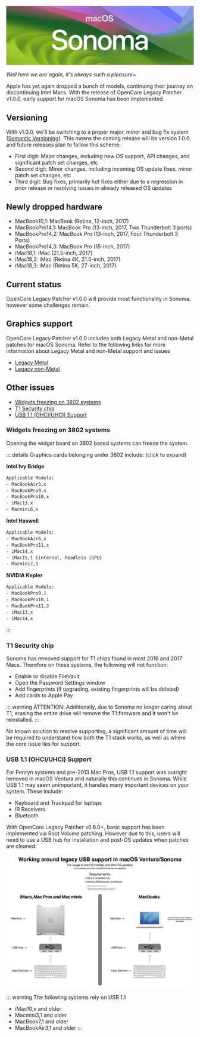 ![](../images/sonoma.png)

*Well here we are again, it's always such a pleasure~* 

Apple has yet again dropped a bunch of models, continuing their journey on discontinuing Intel Macs. With the release of OpenCore Legacy Patcher v1.0.0, early support for macOS Sonoma has been implemented.

## Versioning

With v1.0.0, we'll be switching to a proper major, minor and bug fix system ([Semantic Versioning](https://semver.org/)). This means the coming release will be version 1.0.0, and future releases plan to follow this scheme:

- First digit: Major changes, including new OS support, API changes, and significant patch set changes, etc
- Second digit: Minor changes, including incoming OS update fixes, minor patch set changes, etc
- Third digit: Bug fixes, primarily hot fixes either due to a regression in prior release or resolving issues in already released OS updates


## Newly dropped hardware

* MacBook10,1:       MacBook (Retina, 12-inch, 2017)
* MacBookPro14,1:    MacBook Pro (13-inch, 2017, Two Thunderbolt 3 ports)
* MacBookPro14,2:    MacBook Pro (13-inch, 2017, Four Thunderbolt 3 Ports) 
* MacBookPro14,3:    MacBook Pro (15-inch, 2017)
* iMac18,1:          iMac (21.5-inch, 2017)
* iMac18,2:          iMac (Retina 4K, 21.5-inch, 2017)
* iMac18,3:          iMac (Retina 5K, 27-inch, 2017)

## Current status

OpenCore Legacy Patcher v1.0.0 will provide most functionality in Sonoma, however some challenges remain.

## Graphics support

OpenCore Legacy Patcher v1.0.0 includes both Legacy Metal and non-Metal patches for macOS Sonoma.
Refer to the following links for more information about Legacy Metal and non-Metal support and issues

* [Legacy Metal](https://github.com/dortania/OpenCore-Legacy-Patcher/issues/1008) 
* [Legacy non-Metal](https://github.com/dortania/OpenCore-Legacy-Patcher/issues/108)


## Other issues

* [Widgets freezing on 3802 systems](#widgets-freezing-on-3802-systems)
* [T1 Security chip](t1-security-chip)
* [USB 1.1 (OHCI/UHCI) Support](#usb-11-ohciuhci-support)

### Widgets freezing on 3802 systems

Opening the widget board on 3802 based systems can freeze the system.

::: details Graphics cards belonging under 3802 include: (click to expand)

__Intel Ivy Bridge__

```sh
Applicable Models:
- MacBookAir5,x
- MacBookPro9,x
- MacBookPro10,x
- iMac13,x
- Macmini6,x
```
__Intel Haswell__

```sh
Applicable Models:
- MacBookAir6,x
- MacBookPro11,x
- iMac14,x
- iMac15,1 (internal, headless iGPU)
- Macmini7,1
```

__NVIDIA Kepler__
```sh
Applicable Models:
- MacBookPro9,1
- MacBookPro10,1
- MacBookPro11,3
- iMac13,x
- iMac14,x
```
::: 

### T1 Security chip

Sonoma has removed support for T1 chips found in most 2016 and 2017 Macs. Therefore on these systems, the following will not function:

* Enable or disable FileVault
* Open the Password Settings window
* Add fingerprints (if upgrading, existing fingerprints will be deleted)
* Add cards to Apple Pay

::: warning ATTENTION: Additionally, due to Sonoma no longer caring about T1, erasing the entire drive will remove the T1 firmware and it won't be reinstalled.
:::



No known solution to resolve supporting, a significant amount of time will be required to understand how both the T1 stack works, as well as where the core issue lies for support.

### USB 1.1 (OHCI/UHCI) Support

For Penryn systems and pre-2013 Mac Pros, USB 1.1 support was outright removed in macOS Ventura and naturally this continues in Sonoma. 
While USB 1.1 may seem unimportant, it handles many important devices on your system. These include:

* Keyboard and Trackpad for laptops
* IR Receivers
* Bluetooth

With OpenCore Legacy Patcher v0.6.0+, basic support has been implemented via Root Volume patching. However due to this, users will need to use a USB hub for installation and post-OS updates when patches are cleaned:

![](../images/usb11-chart.png)

::: warning The following systems rely on USB 1.1

* iMac10,x and older
* Macmini3,1 and older
* MacBook7,1 and older
* MacBookAir3,1 and older
:::

